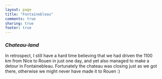 ```yaml
---
layout: page
title: "Fontainebleau"
comments: true
sharing: true
footer: true
---
```

<h3><em>Chateau-land</em></h3>

In retrospect, I still have a hard time believing that we had driven the 1100 km from Nice to Rouen in just one day, and yet also managed to make a detour in Fontainebleau. Fortunately the chateau was closing just as we got there, otherwise we might never have made it to Rouen :)

